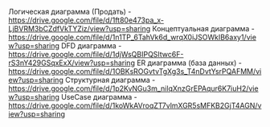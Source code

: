 Логическая диаграмма (Продать) - https://drive.google.com/file/d/1ft80e473pa_x-LjBVRM3bCZdfVkTYZiz/view?usp=sharing
Концептуальная диаграмма - https://drive.google.com/file/d/1n1TP_6TahVk6d_wrqX0iJSOWkIB6axy1/view?usp=sharing
DFD диаграмма - https://drive.google.com/file/d/1djWsQBIPQSItwc6F-rS3nY429GSqxExX/view?usp=sharing
ER диаграмма (база данных) - https://drive.google.com/file/d/1OBKsROGvtvTgXg3s_T4nDvtYsrPQAFMM/view?usp=sharing
Структурная диаграмма - https://drive.google.com/file/d/1p2KvNGu3m_nilqXnzGrEPAqur6K7iuH2/view?usp=sharing
UseCase диаграмма - https://drive.google.com/file/d/1koWkAVroqZT7vlmXGR5sMFKB2GjT4AGN/view?usp=sharing
